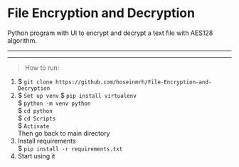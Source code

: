# File Encryption and Decryption

Python program with UI to encrypt and decrypt a text file with AES128 algorithm.

---

---

> How to run:

1. $ `git clone https://github.com/hoseinmrh/File-Encryption-and-Decryption`
2. $ `Set up venv`
   $ `pip install virtualenv`  
    $ `python -m venv python`  
    $ `cd python`  
    $ `cd Scripts`  
    $ `Activate`  
   Then go back to main directory
3. Install requirements  
   $ `pip install -r requirements.txt`
4. Start using it
